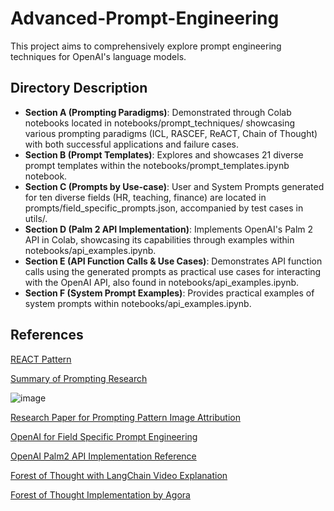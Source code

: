 # Advanced-Prompt-Engineering
This project aims to comprehensively explore prompt engineering techniques for OpenAI's language models.

## Directory Description
- **Section A (Prompting Paradigms)**: Demonstrated through Colab notebooks located in notebooks/prompt_techniques/ showcasing various prompting paradigms (ICL, RASCEF, ReACT, Chain of Thought) with both successful applications and failure cases.
- **Section B (Prompt Templates)**: Explores and showcases 21 diverse prompt templates within the notebooks/prompt_templates.ipynb notebook.
- **Section C (Prompts by Use-case)**: User and System Prompts generated for ten diverse fields (HR, teaching, finance) are located in prompts/field_specific_prompts.json, accompanied by test cases in utils/.
- **Section D (Palm 2 API Implementation)**: Implements OpenAI's Palm 2 API in Colab, showcasing its capabilities through examples within notebooks/api_examples.ipynb.
- **Section E (API Function Calls & Use Cases)**: Demonstrates API function calls using the generated prompts as practical use cases for interacting with the OpenAI API, also found in notebooks/api_examples.ipynb.
- **Section F (System Prompt Examples)**: Provides practical examples of system prompts within notebooks/api_examples.ipynb.
## References

[REACT Pattern](https://til.simonwillison.net/llms/python-react-pattern#:~:text=The%20ReAct%20pattern%20\(for%20Reason,results%20back%20into%20the%20LLM)

[Summary of Prompting Research](https://www.promptingguide.ai/papers)

![image](https://github.com/user-attachments/assets/30157b61-539e-4242-800e-252df6888f46)

[Research Paper for Prompting Pattern Image Attribution](https://arxiv.org/pdf/2302.11382.pdf)

[OpenAI for Field Specific Prompt Engineering](https://help.openai.com/en/articles/6654000-best-practices-for-prompt-engineering-with-openai-api)

[OpenAI Palm2 API Implementation Reference](https://platform.openai.com/examples)

[Forest of Thought with LangChain Video Explanation](https://www.youtube.com/watch?v=y6SVA3aAfco)

[Forest of Thought Implementation by Agora](https://github.com/mazewoods/tree-of-thought-ui)